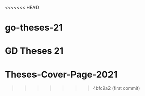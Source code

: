 <<<<<<< HEAD
# go-theses-21
GD Theses 21
=======
# Theses-Cover-Page-2021
>>>>>>> 4bfc9a2 (first commit)
